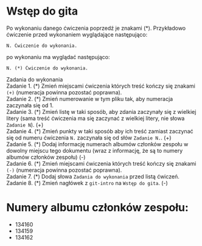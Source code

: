 # Wstęp do gita

Po wykonaniu danego ćwiczenia poprzedź je znakami (*).
Przykładowo ćwiczenie przed wykonaniem wyglądające następująco:
```
N. Ćwiczenie do wykonania.
```
po wykonaniu ma wyglądać następująco:
```
N. (*) Ćwiczenie do wykonania.
```
Zadania do wykonania  
Zadanie 1. (\*) Zmień miejscami ćwiczenia których treść kończy się znakami `(+)` (numeracja powinna pozostać poprawna).  
Zadanie 2. (\*) Zmień numerowanie w tym pliku tak, aby numeracja zaczynała się od 1.  
Zadanie 3. (\*) Zmień listę w taki sposób, aby zdania zaczynały się z wielkiej litery (sama treść ćwiczenia ma się zaczynać z wielkiej litery, nie słowa `Zadanie N`). (+)  
Zadanie 4. (\*) Zmień punkty w taki sposób aby ich treść zamiast zaczynać się od numeru ćwiczenia `N.` zaczynała się od słów `Zadanie N.`. (+)  
Zadanie 5. (\*) Dodaj informację numerach albumów członków zespołu w dowolny miejscu tego dokumentu (wraz z informację, że są to numery albumów członków zespołu) (-)  
Zadanie 6. (\*) Zmień miejscami ćwiczenia których treść kończy się znakami `(-)` (numeracja powinna pozostać poprawna).  
Zadanie 7. (\*) Dodaj słowa `Zadania do wykonania` przed listą ćwiczeń.  
Zadanie 8. (\*) Zmień nagłówek z `git-intro` na `Wstęp do gita`. (-)  


# Numery albumu członków zespołu:
- 134160
- 134159
- 134162
